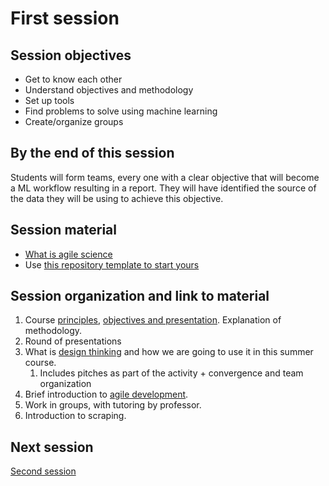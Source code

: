 # First session

## Session objectives

* Get to know each other
* Understand objectives and methodology
* Set up tools
* Find problems to solve using machine learning
* Create/organize groups

## By the end of this session

Students will form teams, every one with a clear objective that will become a ML
workflow resulting in a report. They will have identified the source of the data
they will be using to achieve this objective.

## Session material

* [What is agile science](../text/01.Agile.md)
* Use [this repository template to start yours](https://github.com/JJ/nova-mlops-template)

## Session organization and link to material

1. Course [principles](../text/00.A-Few-Principles.md), [objectives and
   presentation](../text/00.Intro.md). Explanation of methodology.
2. Round of presentations
3. What is [design thinking](../text/01.Design-Thinking.md) and how we are going
   to use it in this summer course.
   1. Includes pitches as part of the activity + convergence and team organization
4. Brief introduction to [agile development](../text/02.Agile.md).
5. Work in groups, with tutoring by professor.
6. Introduction to scraping.

## Next session

[Second session](02.md)
